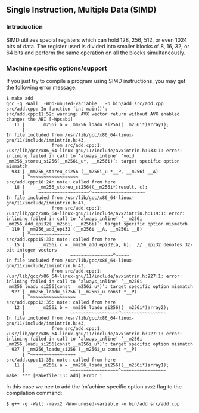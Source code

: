 ## Single Instruction, Multiple Data (SIMD)

### Introduction
SIMD utilizes special registers which can hold 128, 256, 512, or even 1024 bits
of data. The register used is divided into smaller blocks of 8, 16, 32, or 64
bits and perform the same operation on all the blocks simultaneously.

### Machine specific options/support
If you just try to compile a program using SIMD instructions, you may get the
following error message:
```console
$ make add
gcc -g -Wall  -Wno-unused-variable   -o bin/add src/add.cpp
src/add.cpp: In function ‘int main()’:
src/add.cpp:11:52: warning: AVX vector return without AVX enabled changes the ABI [-Wpsabi]
   11 |     __m256i a = _mm256_loadu_si256((__m256i*)array1);
      |                                                    ^
In file included from /usr/lib/gcc/x86_64-linux-gnu/11/include/immintrin.h:43,
                 from src/add.cpp:1:
/usr/lib/gcc/x86_64-linux-gnu/11/include/avxintrin.h:933:1: error: inlining failed in call to ‘always_inline’ ‘void _mm256_storeu_si256(__m256i_u*, __m256i)’: target specific option mismatch
  933 | _mm256_storeu_si256 (__m256i_u *__P, __m256i __A)
      | ^~~~~~~~~~~~~~~~~~~
src/add.cpp:18:24: note: called from here
   18 |     _mm256_storeu_si256((__m256i*)result, c);
      |     ~~~~~~~~~~~~~~~~~~~^~~~~~~~~~~~~~~~~~~~~
In file included from /usr/lib/gcc/x86_64-linux-gnu/11/include/immintrin.h:47,
                 from src/add.cpp:1:
/usr/lib/gcc/x86_64-linux-gnu/11/include/avx2intrin.h:119:1: error: inlining failed in call to ‘always_inline’ ‘__m256i _mm256_add_epi32(__m256i, __m256i)’: target specific option mismatch
  119 | _mm256_add_epi32 (__m256i __A, __m256i __B)
      | ^~~~~~~~~~~~~~~~
src/add.cpp:15:33: note: called from here
   15 |     __m256i c = _mm256_add_epi32(a, b);  // _epi32 denotes 32-bit integer vectors
      |                 ~~~~~~~~~~~~~~~~^~~~~~
In file included from /usr/lib/gcc/x86_64-linux-gnu/11/include/immintrin.h:43,
                 from src/add.cpp:1:
/usr/lib/gcc/x86_64-linux-gnu/11/include/avxintrin.h:927:1: error: inlining failed in call to ‘always_inline’ ‘__m256i _mm256_loadu_si256(const __m256i_u*)’: target specific option mismatch
  927 | _mm256_loadu_si256 (__m256i_u const *__P)
      | ^~~~~~~~~~~~~~~~~~
src/add.cpp:12:35: note: called from here
   12 |     __m256i b = _mm256_loadu_si256((__m256i*)array2);
      |                 ~~~~~~~~~~~~~~~~~~^~~~~~~~~~~~~~~~~~
In file included from /usr/lib/gcc/x86_64-linux-gnu/11/include/immintrin.h:43,
                 from src/add.cpp:1:
/usr/lib/gcc/x86_64-linux-gnu/11/include/avxintrin.h:927:1: error: inlining failed in call to ‘always_inline’ ‘__m256i _mm256_loadu_si256(const __m256i_u*)’: target specific option mismatch
  927 | _mm256_loadu_si256 (__m256i_u const *__P)
      | ^~~~~~~~~~~~~~~~~~
src/add.cpp:11:35: note: called from here
   11 |     __m256i a = _mm256_loadu_si256((__m256i*)array1);
      |                 ~~~~~~~~~~~~~~~~~~^~~~~~~~~~~~~~~~~~
make: *** [Makefile:13: add] Error 1
```
In this case we nee to add the 'm'achine specific option `avx2` flag to the
compilation command:
```console
$ g++ -g -Wall -mavx2 -Wno-unused-variable -o bin/add src/add.cpp
```

